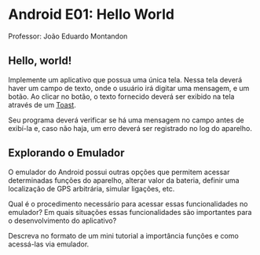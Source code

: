 # Android E01: Hello World

Professor: João Eduardo Montandon

## Hello, world!

Implemente um aplicativo que possua uma única tela. Nessa tela deverá haver um campo de texto, onde o usuário irá digitar uma mensagem, e um botão. Ao clicar no botão, o texto fornecido deverá ser exibido na tela através de um [Toast](https://developer.android.com/guide/topics/ui/notifiers/toasts.html).

Seu programa deverá verificar se há uma mensagem no campo antes de exibí-la e, caso não haja, um erro deverá ser registrado no log do aparelho.

## Explorando o Emulador

O emulador do Android possui outras opções que permitem acessar determinadas funções do aparelho, alterar valor da bateria, definir uma localização de GPS arbitrária, simular ligações, etc.

Qual é o procedimento necessário para acessar essas funcionalidades no emulador? Em quais situações essas funcionalidades são importantes para o desenvolvimento do aplicativo?

Descreva no formato de um mini tutorial a importância funções e como acessá-las via emulador.